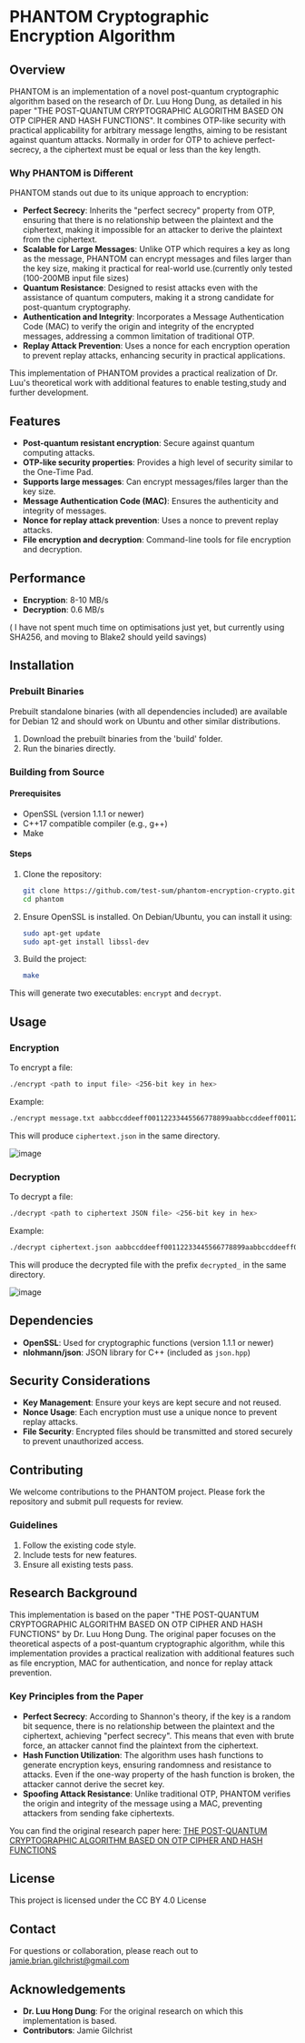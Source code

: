 # PHANTOM Cryptographic Encryption Algorithm

## Overview

PHANTOM is an implementation of a novel post-quantum cryptographic algorithm based on the research of Dr. Luu Hong Dung, as detailed in his paper "THE POST-QUANTUM CRYPTOGRAPHIC ALGORITHM BASED ON OTP CIPHER AND HASH FUNCTIONS". It combines OTP-like security with practical applicability for arbitrary message lengths, aiming to be resistant against quantum attacks. Normally in order for OTP to achieve perfect-secrecy, a the ciphertext must be equal or less than the key length.

### Why PHANTOM is Different

PHANTOM stands out due to its unique approach to encryption:

- **Perfect Secrecy**: Inherits the "perfect secrecy" property from OTP, ensuring that there is no relationship between the plaintext and the ciphertext, making it impossible for an attacker to derive the plaintext from the ciphertext.
- **Scalable for Large Messages**: Unlike OTP which requires a key as long as the message, PHANTOM can encrypt messages and files larger than the key size, making it practical for real-world use.(currently only tested (100-200MB input file sizes) 
- **Quantum Resistance**: Designed to resist attacks even with the assistance of quantum computers, making it a strong candidate for post-quantum cryptography.
- **Authentication and Integrity**: Incorporates a Message Authentication Code (MAC) to verify the origin and integrity of the encrypted messages, addressing a common limitation of traditional OTP.
- **Replay Attack Prevention**: Uses a nonce for each encryption operation to prevent replay attacks, enhancing security in practical applications.

This implementation of PHANTOM provides a practical realization of Dr. Luu's theoretical work with additional features to enable testing,study and further development. 

## Features

- **Post-quantum resistant encryption**: Secure against quantum computing attacks.
- **OTP-like security properties**: Provides a high level of security similar to the One-Time Pad.
- **Supports large messages**: Can encrypt messages/files larger than the key size.
- **Message Authentication Code (MAC)**: Ensures the authenticity and integrity of messages.
- **Nonce for replay attack prevention**: Uses a nonce to prevent replay attacks.
- **File encryption and decryption**: Command-line tools for file encryption and decryption.

## Performance

- **Encryption**: 8-10 MB/s
- **Decryption**: 0.6 MB/s

( I have not spent much time on optimisations just yet, but currently using SHA256, and moving to Blake2 should yeild savings)

## Installation

### Prebuilt Binaries

Prebuilt standalone binaries (with all dependencies included) are available for Debian 12 and should work on Ubuntu and other similar distributions.

1. Download the prebuilt binaries from the 'build' folder.
2. Run the binaries directly.

### Building from Source

#### Prerequisites

- OpenSSL (version 1.1.1 or newer)
- C++17 compatible compiler (e.g., g++)
- Make

#### Steps

1. Clone the repository:

   ```sh
   git clone https://github.com/test-sum/phantom-encryption-crypto.git
   cd phantom
   ```

2. Ensure OpenSSL is installed. On Debian/Ubuntu, you can install it using:

   ```sh
   sudo apt-get update
   sudo apt-get install libssl-dev
   ```

3. Build the project:

   ```sh
   make
   ```

This will generate two executables: `encrypt` and `decrypt`.

## Usage

### Encryption

To encrypt a file:

```sh
./encrypt <path to input file> <256-bit key in hex>
```

Example:

```sh
./encrypt message.txt aabbccddeeff00112233445566778899aabbccddeeff00112233445566778899
```

This will produce `ciphertext.json` in the same directory.

![image](https://github.com/user-attachments/assets/0df25fe2-1ea3-4408-bcb2-6586c9d7e1f8)



### Decryption

To decrypt a file:

```sh
./decrypt <path to ciphertext JSON file> <256-bit key in hex>
```

Example:

```sh
./decrypt ciphertext.json aabbccddeeff00112233445566778899aabbccddeeff00112233445566778899
```

This will produce the decrypted file with the prefix `decrypted_` in the same directory.

![image](https://github.com/user-attachments/assets/b6fddfc4-a030-47e5-bfbc-ea9346dce98b)




## Dependencies

- **OpenSSL**: Used for cryptographic functions (version 1.1.1 or newer)
- **nlohmann/json**: JSON library for C++ (included as `json.hpp`)

## Security Considerations

- **Key Management**: Ensure your keys are kept secure and not reused.
- **Nonce Usage**: Each encryption must use a unique nonce to prevent replay attacks.
- **File Security**: Encrypted files should be transmitted and stored securely to prevent unauthorized access.

## Contributing

We welcome contributions to the PHANTOM project. Please fork the repository and submit pull requests for review.

### Guidelines

1. Follow the existing code style.
2. Include tests for new features.
3. Ensure all existing tests pass.

## Research Background

This implementation is based on the paper "THE POST-QUANTUM CRYPTOGRAPHIC ALGORITHM BASED ON OTP CIPHER AND HASH FUNCTIONS" by Dr. Luu Hong Dung. The original paper focuses on the theoretical aspects of a post-quantum cryptographic algorithm, while this implementation provides a practical realization with additional features such as file encryption, MAC for authentication, and nonce for replay attack prevention.

### Key Principles from the Paper

- **Perfect Secrecy**: According to Shannon's theory, if the key is a random bit sequence, there is no relationship between the plaintext and the ciphertext, achieving "perfect secrecy". This means that even with brute force, an attacker cannot find the plaintext from the ciphertext.
- **Hash Function Utilization**: The algorithm uses hash functions to generate encryption keys, ensuring randomness and resistance to attacks. Even if the one-way property of the hash function is broken, the attacker cannot derive the secret key.
- **Spoofing Attack Resistance**: Unlike traditional OTP, PHANTOM verifies the origin and integrity of the message using a MAC, preventing attackers from sending fake ciphertexts.

You can find the original research paper here:
[THE POST-QUANTUM CRYPTOGRAPHIC ALGORITHM BASED ON OTP CIPHER AND HASH FUNCTIONS](https://www.researchgate.net/publication/382455890_THE_POST-_QUANTUM_CRYPTOGRAPHIC_ALGORITHM_BASED_ON_OTP_CIPHER_AND_HASH_FUNCTIONS)

## License

This project is licensed under the CC BY 4.0 License

## Contact

For questions or collaboration, please reach out to jamie.brian.gilchrist@gmail.com

## Acknowledgements

- **Dr. Luu Hong Dung**: For the original research on which this implementation is based.
- **Contributors**: Jamie Gilchrist
